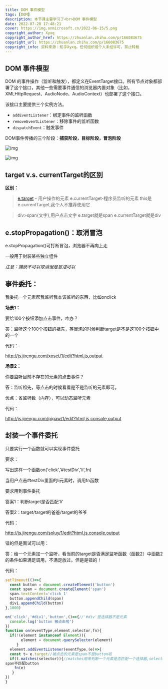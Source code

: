 ```yaml
---
title: DOM 事件模型
tags: [DOM]
description: 本节课主要学习了<br>DOM 事件模型
date: 2022-07-28 17:48:21
cover: https://img.onmicrosoft.cn/2022-06-15/5.png
copyright_author: Xyxq
copyright_author_href: https://zhuanlan.zhihu.com/p/166083675
copyright_url: https://zhuanlan.zhihu.com/p/166083675
copyright_info: 资料来源：知乎Xyxq。任何组织或个人未经许可，禁止转载
---
```


## DOM 事件模型

DOM 的事件操作（监听和触发），都定义在EventTarget接口。所有节点对象都部署了这个接口，其他一些需要事件通信的浏览器内置对象（比如，XMLHttpRequest、AudioNode、AudioContext）也部署了这个接口。

该接口主要提供三个实例方法。

- `addEventListener`：绑定事件的监听函数
- `removeEventListener`：移除事件的监听函数
- `dispatchEvent`：触发事件

DOM事件传播的三个阶段：**捕获阶段，目标阶段，冒泡阶段**

![img](https://pic2.zhimg.com/80/v2-f041aba9eae2dc6bc9e578608ef0b2a5_720w.jpg)

![img](https://pic3.zhimg.com/80/v2-e485806072c182262f0b1adcbe05ab72_720w.jpg)

## **target v.s. currentTarget的区别**

**区别：**

> [e.target](https://link.zhihu.com/?target=http%3A//e.target/) - 用户操作的元素
> e.currentTarget-程序员监听的元素
> this是e.currentTarget,我个人不推荐使用它

> div>span{文字},用户点击文字
> e.target就是span
> e.currentTarget就是div

## e.stopPropagation()：取消冒泡

e.stopPropagation()可打断冒泡，浏览器不再向上走

一般用于封装某些独立组件

*注意：捕获不可以取消但是冒泡可以*

## 事件委托：

我委托一个元素帮我监听我本该监听的东西，比如onclick

**场景1：**

要给100个按钮添加点击事件，咋办？

答：监听这个100个按钮的祖先，等冒泡的时候判断target是不是这100个按钮中的一个

代码：

http://js.jirengu.com/xoset/1/edit?html,js,output

**场景2：**

你要监听目前不存在的元素的点击事件？

答：监听祖先，等点击的时候看看是不是监听的元素即可。

优点：省监听数（内存），可以动态监听元素

代码：

http://js.jirengu.com/pigaw/1/edit?html,js,console,output

## 封装一个事件委托

只要实行一个函数就可以实现事件委托

要求：

写出这样一个函数on('click','#testDiv','li',fn)

当用户点击#testDiv里面的li元素时，调用fn函数

要求用到事件委托

答案1：判断target是否匹配'li'

答案2：target/target的爸爸/target的爷爷

代码：

http://js.jirengu.com/soluy/1/edit?html,js,console,output

错的但是面试可以用：

答：给一个元素加一个监听，看当前的target是否满足监听函数（函数2）中函数2的条件如果满足调用，不满足放过。但是是错的！

代码：

```js
setTimeout(()=>{
  const button = document.createElement('button')
  const span = document.createElement('span')
  span.textContent='click 1'
  button.appendChild(span)
  div1.appendChild(button)
},1000)

on('click','#div1','button',()=>{//'#div'是选择器不是元素
  console.log('button 被点击啦')
})
function on(eventType,element,selector,fn){
  if(!(element instanceof Element)){
       element = document.querySelector(element)
     }
  element.addEventListener(eventType,(e)=>{
  const t= e.target//被点击的元素是span不是button啦
  if(t.matches(selector)){//matches用来判断一个元素是否匹配一个选择器,selector是不是一个选择器
span不匹配button
    fn(e)
   }
})
}
```

